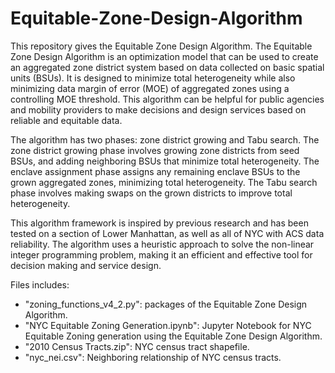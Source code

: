 # Equitable-Zone-Design-Algorithm

This repository gives the Equitable Zone Design Algorithm. The Equitable Zone Design Algorithm is an optimization model that can be used to create an aggregated zone district system based on data collected on basic spatial units (BSUs). It is designed to minimize total heterogeneity while also minimizing data margin of error (MOE) of aggregated zones using a controlling MOE threshold. This algorithm can be helpful for public agencies and mobility providers to make decisions and design services based on reliable and equitable data.

The algorithm has two phases: zone district growing and Tabu search. The zone district growing phase involves growing zone districts from seed BSUs, and adding neighboring BSUs that minimize total heterogeneity. The enclave assignment phase assigns any remaining enclave BSUs to the grown aggregated zones, minimizing total heterogeneity. The Tabu search phase involves making swaps on the grown districts to improve total heterogeneity.

This algorithm framework is inspired by previous research and has been tested on a section of Lower Manhattan, as well as all of NYC with ACS data reliability. The algorithm uses a heuristic approach to solve the non-linear integer programming problem, making it an efficient and effective tool for decision making and service design.

Files includes:
- "zoning_functions_v4_2.py": packages of the Equitable Zone Design Algorithm.
- "NYC Equitable Zoning Generation.ipynb": Jupyter Notebook for NYC Equitable Zoning generation using the Equitable Zone Design Algorithm.
- "2010 Census Tracts.zip": NYC census tract shapefile.
- "nyc_nei.csv": Neighboring relationship of NYC census tracts.
